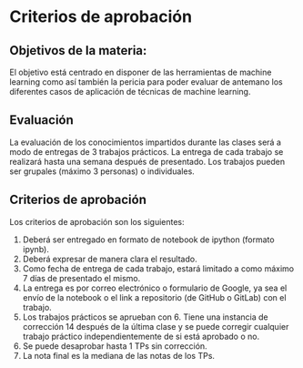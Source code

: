 # Criterios de aprobación

## Objetivos de la materia:

El objetivo está centrado en disponer de las herramientas de machine learning como así también la pericia para poder evaluar de antemano los diferentes casos de aplicación de técnicas de machine learning. 

## Evaluación

La evaluación de los conocimientos impartidos durante las clases será a modo de entregas de 3 trabajos prácticos. La entrega de cada trabajo se realizará hasta una semana después de presentado. Los trabajos pueden ser grupales (máximo 3 personas) o individuales.

## Criterios de aprobación

Los criterios de aprobación son los siguientes:

1. Deberá ser entregado en formato de notebook de ipython (formato ipynb).
2. Deberá expresar de manera clara el resultado.
3. Como fecha de entrega de cada trabajo, estará limitado a como máximo 7 días de presentado el mismo.
4. La entrega es por correo electrónico o formulario de Google, ya sea el envío de la notebook o el link a repositorio (de GitHub o GitLab) con el trabajo. 
5. Los trabajos prácticos se aprueban con 6. Tiene una instancia de corrección 14 después de la última clase y se puede corregir cualquier trabajo práctico independientemente de si está aprobado o no.
6. Se puede desaprobar hasta 1 TPs sin corrección.
7. La nota final es la mediana de las notas de los TPs.
